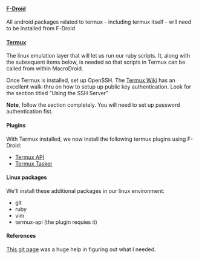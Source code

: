 #### [F-Droid](https://f-droid.org/en/) ###  
All android packages related to termux - including termux itself - will need to be installed from F-Droid

#### [Termux](https://f-droid.org/en/packages/com.termux/)
The linux emulation layer that will let us run our ruby scripts. It, along with the subsequent items below, is needed so that scripts in Termux can be called from within MacroDroid.

Once Termux is installed, set up OpenSSH. The [Termux Wiki](https://wiki.termux.com/wiki/Remote_Access) has an excellent walk-thru on how to setup up public key authentication. Look for the section titled "Using the SSH Server"

__Note__, follow the section completely. You will need to set up password authentication fist.

#### Plugins
With Termux installed, we now install the following termux plugins using F-Droid:  
* [Termux API](https://f-droid.org/en/packages/com.termux.api/)
* [Termux Tasker](https://f-droid.org/en/packages/com.termux.tasker/)
 
#### Linux packages
We'll install these additional packages in our linux environment:
* git 
* ruby
* vim
* termux-api (the plugin requies it)

#### References ####
[This git page](https://gist.github.com/txoof/f7670b80e983582f7af6d1a7791c15ab) was a huge help in figuring out what I needed.
